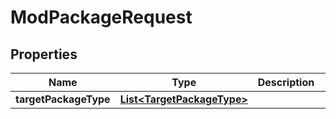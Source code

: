 

# ModPackageRequest


## Properties

Name | Type | Description | Notes
------------ | ------------- | ------------- | -------------
**targetPackageType** | [**List&lt;TargetPackageType&gt;**](TargetPackageType.md) |  |  [optional]



